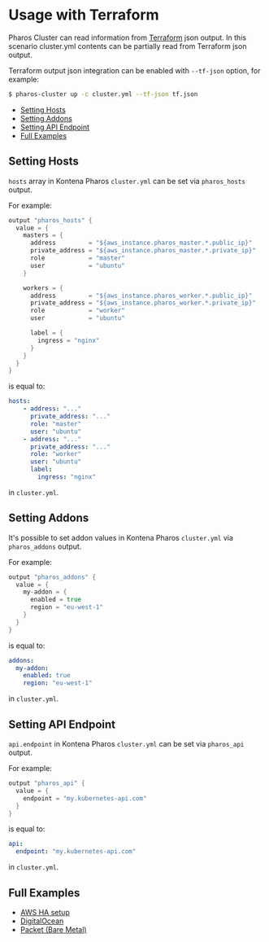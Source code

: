 # Usage with Terraform

Pharos Cluster can read information from [Terraform](https://www.terraform.io/) json output. In this scenario cluster.yml contents can be partially read from Terraform json output.

Terraform output json integration can be enabled with `--tf-json` option, for example:

```bash
$ pharos-cluster up -c cluster.yml --tf-json tf.json
```

- [Setting Hosts](#setting-hosts)
- [Setting Addons](#setting-addons)
- [Setting API Endpoint](#setting-api-endpoint)
- [Full Examples](#full-examples)


## Setting Hosts

`hosts` array in Kontena Pharos `cluster.yml` can be set via `pharos_hosts` output.

For example:

```go
output "pharos_hosts" {
  value = {
    masters = {
      address         = "${aws_instance.pharos_master.*.public_ip}"
      private_address = "${aws_instance.pharos_master.*.private_ip}"
      role            = "master"
      user            = "ubuntu"
    }

    workers = {
      address         = "${aws_instance.pharos_worker.*.public_ip}"
      private_address = "${aws_instance.pharos_worker.*.private_ip}"
      role            = "worker"
      user            = "ubuntu"

      label = {
        ingress = "nginx"
      }
    }
  }
}
```

is equal to:

```yaml
hosts:
    - address: "..."
      private_address: "..."
      role: "master"
      user: "ubuntu"
    - address: "..."
      private_address: "..."
      role: "worker"
      user: "ubuntu"
      label:
        ingress: "nginx"
```

in `cluster.yml`.

## Setting Addons

It's possible to set addon values in Kontena Pharos `cluster.yml` via `pharos_addons` output.

For example:

```go
output "pharos_addons" {
  value = {
    my-addon = {
      enabled = true
      region = "eu-west-1"
    }
  }
}
```

is equal to:

```yaml
addons:
  my-addon:
    enabled: true
    region: "eu-west-1"
```

in `cluster.yml`.

## Setting API Endpoint

`api.endpoint` in Kontena Pharos `cluster.yml` can be set via `pharos_api` output.

For example:

```go
output "pharos_api" {
  value = {
    endpoint = "my.kubernetes-api.com"
  }
}
```

is equal to:

```yaml
api:
  endpoint: "my.kubernetes-api.com"
```

in `cluster.yml`.

## Full Examples

- [AWS HA setup](https://github.com/kontena/pharos-cluster/tree/master/examples/terraform-aws)
- [DigitalOcean](https://github.com/kontena/pharos-cluster/tree/master/examples/terraform-do)
- [Packet (Bare Metal)](https://github.com/kontena/pharos-cluster/tree/master/examples/terraform-packet)